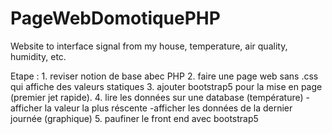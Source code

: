 # PageWebDomotiquePHP
Website to interface signal from my house, temperature, air quality, humidity, etc. 

Etape :
	1. reviser notion de base abec PHP
	2. faire une page web sans .css qui affiche des valeurs statiques
	3. ajouter bootstrap5 pour la mise en page (premier jet rapide).
	4. lire les données sur une database (température)
		-afficher la valeur la plus réscente
		-afficher les données de la dernier journée (graphique)
	5. paufiner le front end avec bootstrap5
